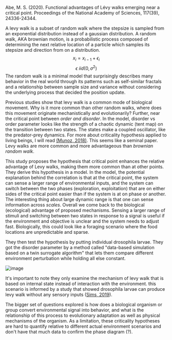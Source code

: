 Abe, M. S. (2020). Functional advantages of Lévy walks emerging near a critical point. Proceedings of the National Academy of Sciences, 117(39), 24336-24344.

A levy walk is a subset of random walk where the stepsize is sampled from an exponential distribution instead of a gaussian distribution. 
A random walk, AKA brownian motion, is a probabilistic process composed of determining the next relative location of a particle which samples its stepsize and direction from on a distribution.
$$x_i = x_{i-1} + \epsilon_i$$
$$\epsilon ~ iid(0,\sigma^2)$$
The random walk is a minimal model that surprisingly describes many behavior in the real world through its patterns such as self-similar fractals and a relationship between sample size and variance without considering the underlying process that decided the position update. 

Previous studies show that levy walk is a common mode of biological movement. Why is it more common than other random walks, where does this movement originate mechanistically and evolutionarily?
Further, near the critical point between *order and disorder*. In the model, disorder vs order parameter looks like the strength of a chaotic dynamic (tent map) on the transition between two states. The states make a coupled oscillator, like the predator-prey dynamics. 
For more about criticality hypothesis applied to living beings, I will read [(Munoz, 2018)](https://journals.aps.org/rmp/abstract/10.1103/RevModPhys.90.031001). This seems like a seminal paper.
Levy walks are more common and more advantageous than *brownian random walk*.

This study proposes the hypothesis that critical point enhances the relative advantage of Levy walks, making them more common than at other points.
They derive this hypothesis in a model. In the model, the potential explanation behind the correlation is that at the critical point, the system can sense a larger range of environmental inputs, and the system can switch between the two phases (exploration, exploitation) that are on either sides of the critical point easier than if the system is at on phase or another.
The interesting thing about large dynamic range is that one can sense information across *scales*. 
Overall we come back to the biological (ecological) advantage of proposed mechanisms. Sensing a larger range of stimuli and switching between two states in response to a signal is useful if the environment and objective is unclear and the system needs to adjust fast. Biologically, this could look like a foraging scenario where the food locations are unpredictable and sparse. 

They then test the hypothesis by putting individual drosophila larvae. They got the disorder parameter by a method called "data-based simulation based on a twin surrogate algorithm" that lets them compare different environment perturbation while holding all else constant.  

![image](https://github.com/yufeixiao/graphfei.github.io/assets/51347874/2821725d-ea65-401c-84d5-f3e41af47049)

It's important to note they only examine the mechanism of levy walk that is based on internal state instead of interaction with the environment. this scenario is informed by a study that showed drosophila larvae can produce levy walk without any sensory inputs ([Sims, 2019](https://elifesciences.org/articles/50316)). 

The bigger set of questions explored is how does a biological organism or group convert environmental signal into behavior, and what is the relationship of this process to evolutionary adaptation as well as physical mechanisms of the organism. As a limitation, these criticality hypotheses are hard to quantify relative to different actual environment scenarios and don't have that much data to confirm the phase diagram (?).
